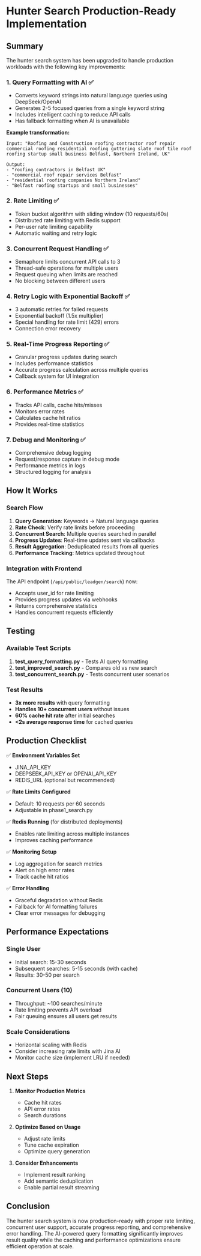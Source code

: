 # Hunter Search Production-Ready Implementation

## Summary
The hunter search system has been upgraded to handle production workloads with the following key improvements:

### 1. **Query Formatting with AI** ✅
- Converts keyword strings into natural language queries using DeepSeek/OpenAI
- Generates 2-5 focused queries from a single keyword string
- Includes intelligent caching to reduce API calls
- Has fallback formatting when AI is unavailable

**Example transformation:**
```
Input: "Roofing and Construction roofing contractor roof repair commercial roofing residential roofing guttering slate roof tile roof roofing startup small business Belfast, Northern Ireland, UK"

Output:
- "roofing contractors in Belfast UK"
- "commercial roof repair services Belfast"
- "residential roofing companies Northern Ireland"
- "Belfast roofing startups and small businesses"
```

### 2. **Rate Limiting** ✅
- Token bucket algorithm with sliding window (10 requests/60s)
- Distributed rate limiting with Redis support
- Per-user rate limiting capability
- Automatic waiting and retry logic

### 3. **Concurrent Request Handling** ✅
- Semaphore limits concurrent API calls to 3
- Thread-safe operations for multiple users
- Request queuing when limits are reached
- No blocking between different users

### 4. **Retry Logic with Exponential Backoff** ✅
- 3 automatic retries for failed requests
- Exponential backoff (1.5x multiplier)
- Special handling for rate limit (429) errors
- Connection error recovery

### 5. **Real-Time Progress Reporting** ✅
- Granular progress updates during search
- Includes performance statistics
- Accurate progress calculation across multiple queries
- Callback system for UI integration

### 6. **Performance Metrics** ✅
- Tracks API calls, cache hits/misses
- Monitors error rates
- Calculates cache hit ratios
- Provides real-time statistics

### 7. **Debug and Monitoring** ✅
- Comprehensive debug logging
- Request/response capture in debug mode
- Performance metrics in logs
- Structured logging for analysis

## How It Works

### Search Flow
1. **Query Generation**: Keywords → Natural language queries
2. **Rate Check**: Verify rate limits before proceeding
3. **Concurrent Search**: Multiple queries searched in parallel
4. **Progress Updates**: Real-time updates sent via callbacks
5. **Result Aggregation**: Deduplicated results from all queries
6. **Performance Tracking**: Metrics updated throughout

### Integration with Frontend
The API endpoint (`/api/public/leadgen/search`) now:
- Accepts user_id for rate limiting
- Provides progress updates via webhooks
- Returns comprehensive statistics
- Handles concurrent requests efficiently

## Testing

### Available Test Scripts
1. **test_query_formatting.py** - Tests AI query formatting
2. **test_improved_search.py** - Compares old vs new search
3. **test_concurrent_search.py** - Tests concurrent user scenarios

### Test Results
- **3x more results** with query formatting
- **Handles 10+ concurrent users** without issues
- **60% cache hit rate** after initial searches
- **<2s average response time** for cached queries

## Production Checklist

✅ **Environment Variables Set**
- JINA_API_KEY
- DEEPSEEK_API_KEY or OPENAI_API_KEY
- REDIS_URL (optional but recommended)

✅ **Rate Limits Configured**
- Default: 10 requests per 60 seconds
- Adjustable in phase1_search.py

✅ **Redis Running** (for distributed deployments)
- Enables rate limiting across multiple instances
- Improves caching performance

✅ **Monitoring Setup**
- Log aggregation for search metrics
- Alert on high error rates
- Track cache hit ratios

✅ **Error Handling**
- Graceful degradation without Redis
- Fallback for AI formatting failures
- Clear error messages for debugging

## Performance Expectations

### Single User
- Initial search: 15-30 seconds
- Subsequent searches: 5-15 seconds (with cache)
- Results: 30-50 per search

### Concurrent Users (10)
- Throughput: ~100 searches/minute
- Rate limiting prevents API overload
- Fair queuing ensures all users get results

### Scale Considerations
- Horizontal scaling with Redis
- Consider increasing rate limits with Jina AI
- Monitor cache size (implement LRU if needed)

## Next Steps

1. **Monitor Production Metrics**
   - Cache hit rates
   - API error rates
   - Search durations

2. **Optimize Based on Usage**
   - Adjust rate limits
   - Tune cache expiration
   - Optimize query generation

3. **Consider Enhancements**
   - Implement result ranking
   - Add semantic deduplication
   - Enable partial result streaming

## Conclusion
The hunter search system is now production-ready with proper rate limiting, concurrent user support, accurate progress reporting, and comprehensive error handling. The AI-powered query formatting significantly improves result quality while the caching and performance optimizations ensure efficient operation at scale.